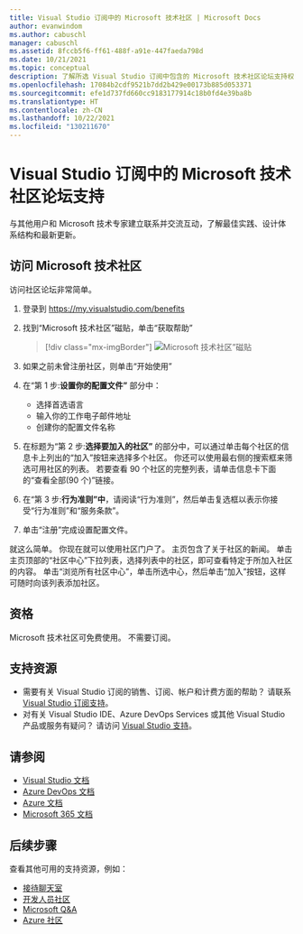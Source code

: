 ```yaml
---
title: Visual Studio 订阅中的 Microsoft 技术社区 | Microsoft Docs
author: evanwindom
ms.author: cabuschl
manager: cabuschl
ms.assetid: 8fccb5f6-ff61-488f-a91e-447faeda798d
ms.date: 10/21/2021
ms.topic: conceptual
description: 了解所选 Visual Studio 订阅中包含的 Microsoft 技术社区论坛支持权益。
ms.openlocfilehash: 17084b2cdf9521b7dd2b429e00173b885d053371
ms.sourcegitcommit: efe1d737fd660cc9183177914c18b0fd4e39ba8b
ms.translationtype: HT
ms.contentlocale: zh-CN
ms.lasthandoff: 10/22/2021
ms.locfileid: "130211670"
---
```

# <a name="microsoft-tech-community-forum-support-in-visual-studio-subscriptions"></a>Visual Studio 订阅中的 Microsoft 技术社区论坛支持
与其他用户和 Microsoft 技术专家建立联系并交流互动，了解最佳实践、设计体系结构和最新更新。

## <a name="access-the-microsoft-tech-community"></a>访问 Microsoft 技术社区 
访问社区论坛非常简单。  

1. 登录到 <https://my.visualstudio.com/benefits>
0. 找到“Microsoft 技术社区”磁贴，单击“获取帮助”

    > [!div class="mx-imgBorder"]
    > ![Microsoft 技术社区”磁贴](_img/vs-tech-community/vs-tech-community-tile.png "单击“Microsoft 技术社区”磁贴上的“获取帮助”")

0. 如果之前未曾注册社区，则单击“开始使用”
0. 在“第 1 步:**设置你的配置文件”** 部分中：
   - 选择首选语言
   - 输入你的工作电子邮件地址
   - 创建你的配置文件名称 
0. 在标题为“第 2 步:**选择要加入的社区”** 的部分中，可以通过单击每个社区的信息卡上列出的“加入”按钮来选择多个社区。  你还可以使用最右侧的搜索框来筛选可用社区的列表。  若要查看 90 个社区的完整列表，请单击信息卡下面的“查看全部(90 个)”链接。 
0. 在“第 3 步:**行为准则”中**，请阅读“行为准则”，然后单击复选框以表示你接受“行为准则”和“服务条款”。
0. 单击“注册”完成设置配置文件。

就这么简单。  你现在就可以使用社区门户了。  主页包含了关于社区的新闻。  单击主页顶部的“社区中心”下拉列表，选择列表中的社区，即可查看特定于所加入社区的内容。  单击“浏览所有社区中心”，单击所选中心，然后单击“加入”按钮，这样可随时向该列表添加社区。 

## <a name="eligibility"></a>资格
Microsoft 技术社区可免费使用。  不需要订阅。 

## <a name="support-resources"></a>支持资源
- 需要有关 Visual Studio 订阅的销售、订阅、帐户和计费方面的帮助？  请联系 [Visual Studio 订阅支持](https://my.visualstudio.com/gethelp)。
- 对有关 Visual Studio IDE、Azure DevOps Services 或其他 Visual Studio 产品或服务有疑问？  请访问 [Visual Studio 支持](https://visualstudio.microsoft.com/support/)。

## <a name="see-also"></a>请参阅
- [Visual Studio 文档](/visualstudio/)
- [Azure DevOps 文档](/azure/devops/)
- [Azure 文档](/azure/)
- [Microsoft 365 文档](/microsoft-365/)

## <a name="next-steps"></a>后续步骤
查看其他可用的支持资源，例如：
- [接待聊天室](vs-concierge-chat.md)
- [开发人员社区](vs-developer-community.md)
- [Microsoft Q&A](vs-microsoft-qa.md)
- [Azure 社区](vs-azure-community.md)